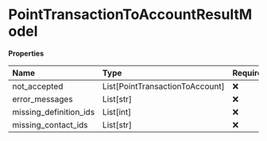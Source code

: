 # PointTransactionToAccountResultModel

**Properties**

| Name                   | Type                            | Required | Description |
| :--------------------- | :------------------------------ | :------- | :---------- |
| not_accepted           | List[PointTransactionToAccount] | ❌       |             |
| error_messages         | List[str]                       | ❌       |             |
| missing_definition_ids | List[int]                       | ❌       |             |
| missing_contact_ids    | List[str]                       | ❌       |             |

<!-- This file was generated by liblab | https://liblab.com/ -->
